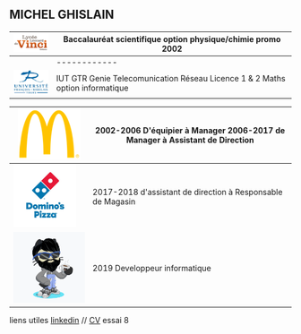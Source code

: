 ## MICHEL GHISLAIN 



| ![Image](lycée.png)|  Baccalauréat scientifique option physique/chimie promo 2002  |
| ------------------ | ------------ |
                     | ------------ |
| ![Image](univ.png) |   IUT GTR Genie Telecomunication Réseau  Licence 1 & 2 Maths option informatique |


|![Image](mc.png)| 2002-2006 D'équipier à Manager 2006-2017 de Manager à Assistant de Direction|
|-------------|--------------------------|
|![Image](dom.png)|2017-2018 d'assistant de direction à Responsable de Magasin|
|![Image](cat.png)|2019 Developpeur informatique|



liens utiles [linkedin](https://www.linkedin.com/in/ghislain-michel-31b024153/) // [CV](CV_Ghislain_Michel_M2i.docx) essai 8



 
 
